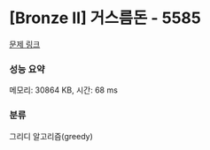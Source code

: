 # [Bronze II] 거스름돈 - 5585 

[문제 링크](https://www.acmicpc.net/problem/5585) 

### 성능 요약

메모리: 30864 KB, 시간: 68 ms

### 분류

그리디 알고리즘(greedy)

